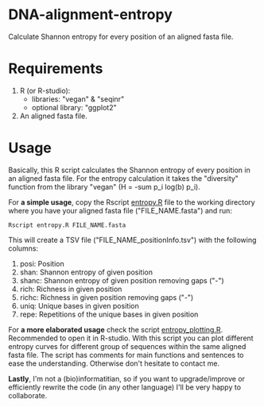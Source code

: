# DNA-alignment-entropy
Calculate Shannon entropy for every position of an aligned fasta file.

# Requirements
1. R (or R-studio):
   - libraries: "vegan" & "seqinr"
   - optional library: "ggplot2"
2. An aligned fasta file.

# Usage
Basically, this R script calculates the Shannon entropy of every position in an aligned fasta file. 
For the entropy calculation it takes the "diversity" function from the library "vegan" (H = -sum p_i log(b) p_i).

For **a simple usage**, copy the Rscript [entropy.R](https://github.com/MiguelMSandin/DNA-alignment-entropy/blob/master/entropy.R) file to the working directory where you have your aligned fasta file ("FILE_NAME.fasta") and run: 
```
Rscript entropy.R FILE_NAME.fasta 
```

This will create a TSV file ("FILE_NAME_positionInfo.tsv") with the following columns:
1. posi:  Position
2. shan:  Shannon entropy of given position
3. shanc: Shannon entropy of given position removing gaps ("-")
4. rich:  Richness in given position
5. richc: Richness in given position removing gaps ("-")
6. uniq:  Unique bases in given position
7. repe:  Repetitions of the unique bases in given position

For **a more elaborated usage** check the script [entropy_plotting.R](https://github.com/MiguelMSandin/DNA-alignment-entropy/blob/master/entropy_plotting.R). Recommended to open it in R-studio. 
With this script you can plot different entropy curves for different group of sequences within the same aligned fasta file.
The script has comments for main functions and sentences to ease the understanding. Otherwise don't hesitate to contact me.


**Lastly**, I'm not a (bio)informatitian, so if you want to upgrade/improve or efficiently rewrite the code (in any other language) I'll be very happy to collaborate.

